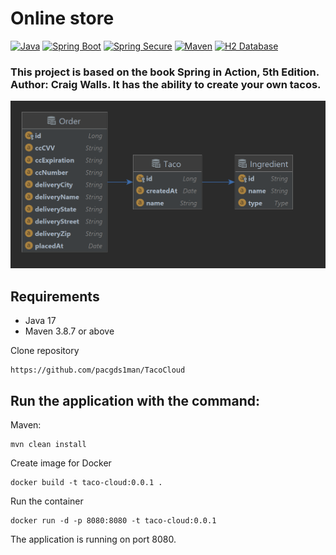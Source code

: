 # Online store
[![Java](https://img.shields.io/badge/Java-17-blue)](https://www.oracle.com/java/technologies/downloads/#java17)
[![Spring Boot](https://img.shields.io/badge/Spring%20Boot-3.1.0-brightgreen)](https://spring.io/projects/spring-boot)
[![Spring Secure](https://img.shields.io/badge/Spring%20Security-brightgreen)](https://spring.io/projects/spring-security)
[![Maven](https://img.shields.io/badge/Maven-indigo)](https://maven.apache.org/)
[![H2 Database](https://img.shields.io/badge/H2%20Database-orange)](https://www.h2database.com/html/main.html)

### This project is based on the book Spring in Action, 5th Edition. Author: Craig Walls. It has the ability to create your own tacos.
![Schema](schema.png)

## Requirements
* Java 17
* Maven 3.8.7 or above

 Clone repository

```shell
https://github.com/pacgds1man/TacoCloud
```

## Run the application with the command:

Maven:
```shell
mvn clean install
```


Create image for Docker
```shell
docker build -t taco-cloud:0.0.1 .
```
Run the container
```shell
docker run -d -p 8080:8080 -t taco-cloud:0.0.1
```
The application is running on port 8080.

